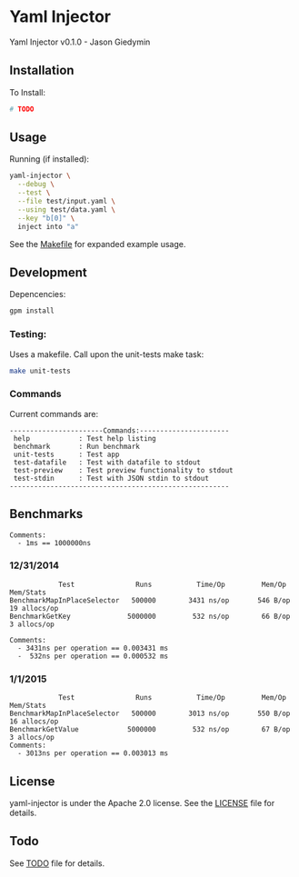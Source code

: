# Yaml Injector

Yaml Injector v0.1.0 - Jason Giedymin


## Installation

To Install:
```bash
# TODO
```

## Usage

Running (if installed):

```bash
yaml-injector \
  --debug \
  --test \
  --file test/input.yaml \
  --using test/data.yaml \
  --key "b[0]" \
  inject into "a"
```

See the [Makefile](Makefile) for expanded example usage.


## Development

Depencencies:

```bash
gpm install
```

### Testing:

Uses a makefile. Call upon the unit-tests make task:

```bash
make unit-tests
```

### Commands

Current commands are:

```
-----------------------Commands:----------------------
 help            : Test help listing 
 benchmark       : Run benchmark 
 unit-tests      : Test app 
 test-datafile   : Test with datafile to stdout 
 test-preview    : Test preview functionality to stdout 
 test-stdin      : Test with JSON stdin to stdout 
------------------------------------------------------
```

## Benchmarks

```
Comments:
  - 1ms == 1000000ns
```

### 12/31/2014
```
            Test               Runs           Time/Op         Mem/Op          Mem/Stats
BenchmarkMapInPlaceSelector   500000        3431 ns/op       546 B/op       19 allocs/op
BenchmarkGetKey              5000000         532 ns/op        66 B/op        3 allocs/op

Comments:
  - 3431ns per operation == 0.003431 ms
  -  532ns per operation == 0.000532 ms
```

### 1/1/2015
```
            Test               Runs           Time/Op         Mem/Op          Mem/Stats
BenchmarkMapInPlaceSelector   500000        3013 ns/op       550 B/op       16 allocs/op
BenchmarkGetValue            5000000         532 ns/op        67 B/op        3 allocs/op
Comments:
  - 3013ns per operation == 0.003013 ms
```

## License

yaml-injector is under the Apache 2.0 license. See the [LICENSE](LICENSE) file for details.


## Todo

See [TODO](TODO) file for details.
